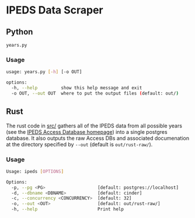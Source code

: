 # IPEDS Data Scraper

## Python

`years.py`

### Usage

```sh
usage: years.py [-h] [-o OUT]

options:
  -h, --help         show this help message and exit
  -o OUT, --out OUT  where to put the output files (default: out/)
```

## Rust

The rust code in [src/](./src/) gathers all of the IPEDS data from all possible years (see the [IPEDS Access Database homepage](https://nces.ed.gov/ipeds/use-the-data/download-access-database)) into a single postgres database. It also outputs the raw Access DBs and associated documenation at the directory specified by `--out` (default is `out/rust-raw/`).

### Usage

```sh
Usage: ipeds [OPTIONS]

Options:
  -p, --pg <PG>                    [default: postgres://localhost]
  -d, --dbname <DBNAME>            [default: cinder]
  -c, --concurrency <CONCURRENCY>  [default: 32]
  -o, --out <OUT>                  [default: out/rust-raw/]
  -h, --help                       Print help
```

